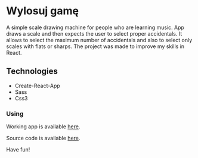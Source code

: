 # Wylosuj gamę
A simple scale drawing machine for people who are learning music. App draws a scale and then expects the user to select proper accidentals. It allows to select the maximum number of accidentals and also to select only scales with flats or sharps. The project was made to improve my skills in React.

## Technologies
* Create-React-App
* Sass
* Css3

### Using

Working app is available [here](https://elminex.github.io/Scales-App/).

Source code is available [here](https://github.com/elminex/gamy-react/tree/source/).

Have fun!
